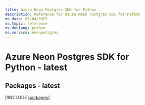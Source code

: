 ```yaml
---
title: Azure Neon Postgres SDK for Python
description: Reference for Azure Neon Postgres SDK for Python
ms.date: 07/04/2025
ms.topic: reference
ms.devlang: python
ms.service: neonpostgres
---
```

# Azure Neon Postgres SDK for Python - latest
## Packages - latest
[!INCLUDE [packages](neon-postgres-index.md)]